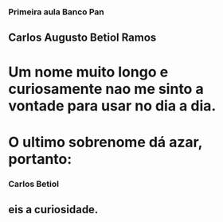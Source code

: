 ### Primeira aula Banco Pan

## Carlos Augusto Betiol Ramos

# Um nome muito longo e curiosamente nao me sinto a vontade para usar no dia a dia.

# O ultimo sobrenome dá azar, portanto:

### Carlos Betiol

## eis a curiosidade.
